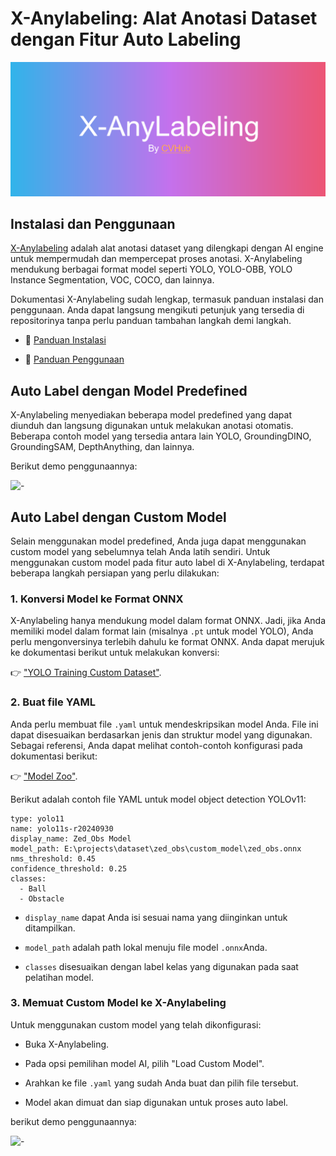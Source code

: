 # **X-Anylabeling: Alat Anotasi Dataset dengan Fitur Auto Labeling**

![-](../images/x-anylabelling/X-Anylabelling_banner.png)

## Instalasi dan Penggunaan

[X-Anylabeling](https://github.com/CVHub520/X-AnyLabeling/tree/main) adalah alat anotasi dataset yang dilengkapi dengan AI engine untuk mempermudah dan mempercepat proses anotasi. X-Anylabeling mendukung berbagai format model seperti YOLO, YOLO-OBB, YOLO Instance Segmentation, VOC, COCO, dan lainnya.

Dokumentasi X-Anylabeling sudah lengkap, termasuk panduan instalasi dan penggunaan. Anda dapat langsung mengikuti petunjuk yang tersedia di repositorinya tanpa perlu panduan tambahan langkah demi langkah.

* 🔧 [Panduan Instalasi](https://github.com/CVHub520/X-AnyLabeling/blob/main/docs/en/get_started.md)

* 🚀 [Panduan Penggunaan](https://github.com/CVHub520/X-AnyLabeling/blob/main/docs/en/user_guide.md)

## Auto Label dengan Model Predefined
X-Anylabeling menyediakan beberapa model predefined yang dapat diunduh dan langsung digunakan untuk melakukan anotasi otomatis. Beberapa contoh model yang tersedia antara lain YOLO, GroundingDINO, GroundingSAM, DepthAnything, dan lainnya. 

Berikut demo penggunaannya:

![-](../images/x-anylabelling/x-anylabeling_demonya.gif)

## Auto Label dengan Custom Model
Selain menggunakan model predefined, Anda juga dapat menggunakan custom model yang sebelumnya telah Anda latih sendiri. Untuk menggunakan custom model pada fitur auto label di X-Anylabeling, terdapat beberapa langkah persiapan yang perlu dilakukan:
### 1. Konversi Model ke Format ONNX  
X-Anylabeling hanya mendukung model dalam format ONNX. Jadi, jika Anda memiliki model dalam format lain (misalnya ``.pt`` untuk model YOLO), Anda perlu mengonversinya terlebih dahulu ke format ONNX. Anda dapat merujuk ke dokumentasi berikut untuk melakukan konversi: 

👉 ["YOLO Training Custom Dataset"](yolo_custom_dataset.md).

### 2. Buat file YAML 
Anda perlu membuat file ``.yaml`` untuk mendeskripsikan model Anda. File ini dapat disesuaikan berdasarkan jenis dan struktur model yang digunakan. Sebagai referensi, Anda dapat melihat contoh-contoh konfigurasi pada dokumentasi berikut: 

👉 ["Model Zoo"](https://github.com/CVHub520/X-AnyLabeling/blob/main/docs/en/model_zoo.md). 

Berikut adalah contoh file YAML untuk model object detection YOLOv11:
```
type: yolo11
name: yolo11s-r20240930
display_name: Zed_Obs Model
model_path: E:\projects\dataset\zed_obs\custom_model\zed_obs.onnx
nms_threshold: 0.45
confidence_threshold: 0.25
classes:
  - Ball
  - Obstacle
```

* ``display_name`` dapat Anda isi sesuai nama yang diinginkan untuk ditampilkan.

* ``model_path`` adalah path lokal menuju file model ``.onnx``Anda.

* ``classes`` disesuaikan dengan label kelas yang digunakan pada saat pelatihan model.

### 3. Memuat Custom Model ke X-Anylabeling
Untuk menggunakan custom model yang telah dikonfigurasi:

* Buka X-Anylabeling.

* Pada opsi pemilihan model AI, pilih "Load Custom Model".

* Arahkan ke file ``.yaml`` yang sudah Anda buat dan pilih file tersebut.

* Model akan dimuat dan siap digunakan untuk proses auto label.

berikut demo penggunaannya:

![-](../images/x-anylabelling/custom_model.gif)


